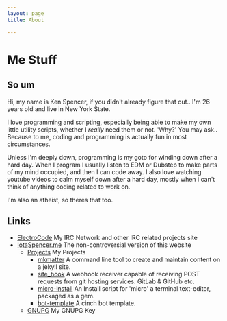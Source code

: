 ```yaml
---
layout: page
title: About

---
```

# Me Stuff

## So um

Hi, my name is Ken Spencer, if you didn't already figure that out.. I'm 26 years old and live in New York State.

I love programming and scripting, especially being able to make my own little utility scripts, whether I *really* need them or not. 'Why?' You may ask.. Because to me, coding and programming is actually fun in most circumstances.

Unless I'm deeply down, programming is my goto for winding down after a hard day. When I program I usually listen to EDM or Dubstep to make parts of my mind occupied, and then I can code away.  I also love watching youtube videos to calm myself down after a hard day, mostly when i can't think of anything coding related to work on.

I'm also an atheist, so theres that too.
## Links

* [ElectroCode](https://electrocode.net) <span class="badge badge-pill badge-dark">My IRC Network and other IRC related projects site</span>
* [IotaSpencer.me](https://iotaspencer.me) <span class="badge badge-pill badge-dark">The non-controversial version of this website</span>
  * [Projects](https://iotaspencer.me/projects) <span class="badge badge-pill badge-dark">My Projects</span>
    * [mkmatter](https://iotaspencer.me/projects/mkmatter) <span class="badge badge-pill badge-dark">A command line tool to create and maintain content on a jekyll site.</span>
    * [site_hook](https://iotaspencer.me/projects/site_hook) <span class="badge badge-pill badge-dark">A webhook receiver capable of receiving POST requests from git hosting services. GitLab & GitHub etc.</span>
    * [micro-install](https://iotaspencer.me/projects/micro-install) <span class="badge badge-pill badge-dark">An Install script for 'micro' a terminal text-editor, packaged as a gem.</span>
    * [bot-template](https://iotaspencer.me/projects/bot-template) <span class="badge badge-pill badge-dark">A cinch bot template.</span>
  * [GNUPG](https://iotaspencer.me/gnupg) <span class="badge badge-pill badge-dark">My GNUPG Key</span>